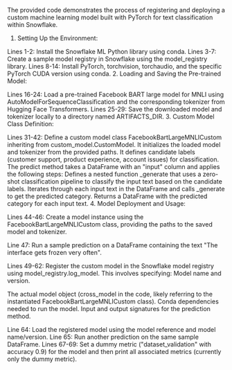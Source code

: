 
The provided code demonstrates the process of registering and deploying a custom machine learning model built with PyTorch for text classification within Snowflake. 
1. Setting Up the Environment:

Lines 1-2: Install the Snowflake ML Python library using conda.
Lines 3-7: Create a sample model registry in Snowflake using the model_registry library.
Lines 8-14: Install PyTorch, torchvision, torchaudio, and the specific PyTorch CUDA version using conda.
2. Loading and Saving the Pre-trained Model:

Lines 16-24: Load a pre-trained Facebook BART large model for MNLI using AutoModelForSequenceClassification and the corresponding tokenizer from Hugging Face Transformers.
Lines 25-29: Save the downloaded model and tokenizer locally to a directory named ARTIFACTS_DIR.
3. Custom Model Class Definition:

Lines 31-42: Define a custom model class FacebookBartLargeMNLICustom inheriting from custom_model.CustomModel.
It initializes the loaded model and tokenizer from the provided paths.
It defines candidate labels (customer support, product experience, account issues) for classification.
The predict method takes a DataFrame with an "input" column and applies the following steps:
Defines a nested function _generate that uses a zero-shot classification pipeline to classify the input text based on the candidate labels.
Iterates through each input text in the DataFrame and calls _generate to get the predicted category.
Returns a DataFrame with the predicted category for each input text.
4. Model Deployment and Usage:

Lines 44-46: Create a model instance using the FacebookBartLargeMNLICustom class, providing the paths to the saved model and tokenizer.


Line 47: Run a sample prediction on a DataFrame containing the text "The interface gets frozen very often".

Lines 49-62: Register the custom model in the Snowflake model registry using model_registry.log_model. This involves specifying:
Model name and version.

The actual model object (cross_model in the code, likely referring to the instantiated FacebookBartLargeMNLICustom class).
Conda dependencies needed to run the model.
Input and output signatures for the prediction method.

Line 64: Load the registered model using the model reference and model name/version.
Line 65: Run another prediction on the same sample DataFrame.
Lines 67-69: Set a dummy metric ("dataset_validation" with accuracy 0.9) for the model and then print all associated metrics (currently only the dummy metric).
